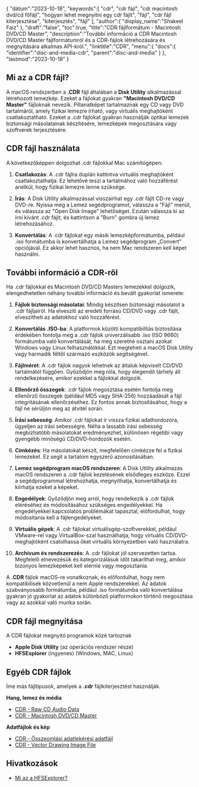 {
"dátum":"2023-10-18",
   "keywords":[
"cdr",
"cdr fájl",
"cdr macintosh dvd/cd főfájl",
"hogyan lehet megnyitni egy cdr fájlt",
"fájl",
"cdr fájl kiterjesztése",
"kiterjesztés",
"fájl"
],
   "author":{
"display_name":"Shakeel Faiz"
},
"draft":"false",
"toc":true,
"title":"CDR fájlformátum - Macintosh DVD/CD Master",
   "description":"További információ a CDR Macintosh DVD/CD Master fájlformátumról és a CDR-fájlok létrehozására és megnyitására alkalmas API-król.",
"linktitle":"CDR",
   "menu":{
      "docs":{
         "identifier":"disc-and-media-cdr",
         "parent":"disc-and-media"
}
},
"lastmod":"2023-10-18"
}

## Mi az a CDR fájl?

A macOS rendszerben a **.CDR** fájl általában a **Disk Utility** alkalmazással létrehozott lemezkép. Ezeket a fájlokat gyakran **"Macintosh DVD/CD Master"** fájloknak nevezik. Pillanatképet tartalmaznak egy CD vagy DVD tartalmáról, amely fizikai lemezre írható, vagy virtuális meghajtóként csatlakoztatható. Ezeket a .cdr fájlokat gyakran használják optikai lemezek biztonsági másolatainak készítésére, lemezképek megosztására vagy szoftverek terjesztésére.

## CDR fájl használata

A következőképpen dolgozhat .cdr fájlokkal Mac számítógépen:

1. **Csatlakozás**: A .cdr fájlra duplán kattintva virtuális meghajtóként csatlakoztathatja. Ez lehetővé teszi a tartalmához való hozzáférést anélkül, hogy fizikai lemezre lenne szüksége.
    












2. **Írás**: A Disk Utility alkalmazással visszaírhat egy .cdr fájlt CD-re vagy DVD-re. Nyissa meg a Lemez segédprogramot, válassza a "Fájl" menüt, és válassza az "Open Disk Image" lehetőséget. Ezután válassza ki az írni kívánt .cdr fájlt, és kattintson a "Burn" gombra új lemez létrehozásához.
    












3. **Konvertálás**: A .cdr fájlokat egy másik lemezképformátumba, például .iso formátumba is konvertálhatja a Lemez segédprogram „Convert” opciójával. Ez akkor lehet hasznos, ha nem Mac rendszeren kell képet használni.

## További információ a CDR-ről

Ha .cdr fájlokkal és Macintosh DVD/CD Masters lemezekkel dolgozik, elengedhetetlen néhány további információ és bevált gyakorlat ismerete:

1. **Fájlok biztonsági másolatai**: Mindig készítsen biztonsági másolatot a .cdr fájljairól. Ha elveszíti az eredeti forrású CD/DVD vagy .cdr fájlt, elveszítheti az adatokhoz való hozzáférést.
    












2. **Konvertálás .ISO-ba**: A platformok közötti kompatibilitás biztosítása érdekében fontolja meg a .cdr fájlok univerzálisabb .iso (ISO 9660) formátumba való konvertálását, ha meg szeretné osztani azokat Windows vagy Linux felhasználókkal. Ezt megteheti a macOS Disk Utility vagy harmadik féltől származó eszközök segítségével.
    












3. **Fájlméret**: A .cdr fájlok nagyok lehetnek az általuk képviselt CD/DVD tartalmától függően. Győződjön meg róla, hogy elegendő tárhely áll rendelkezésére, amikor ezekkel a fájlokkal dolgozik.
    












4. **Ellenőrző összegek**: .cdr fájlok megosztása esetén fontolja meg ellenőrző összegek (például MD5 vagy SHA-256) hozzáadását a fájl integritásának ellenőrzéséhez. Ez fontos annak biztosításához, hogy a fájl ne sérüljön meg az átvitel során.
    












5. **Írási sebesség**: Amikor .cdr fájlokat ír vissza fizikai adathordozóra, ügyeljen az írási sebességre. Néha a lassabb írási sebesség megbízhatóbb másolatokat eredményezhet, különösen régebbi vagy gyengébb minőségű CD/DVD-hordozók esetén.
    












6. **Címkézés**: Ha másolatokat készít, megfelelően címkézze fel a fizikai lemezeket. Ez segít a tartalom egyszerű azonosításában.
    












7. **Lemez segédprogram macOS rendszeren**: A Disk Utility alkalmazás macOS rendszeren a .cdr fájlok kezelésének elsődleges eszköze. Ezzel a segédprogrammal létrehozhatja, megnyithatja, konvertálhatja és kiírhatja ezeket a képeket.
    












8. **Engedélyek**: Győződjön meg arról, hogy rendelkezik a .cdr fájlok eléréséhez és módosításához szükséges engedélyekkel. Ha engedélyekkel kapcsolatos problémákat tapasztal, előfordulhat, hogy módosítania kell a fájlengedélyeket.
    












9. **Virtuális gépek**: A .cdr fájlokat virtuálisgép-szoftverekkel, például VMware-rel vagy VirtualBox-szal használhatja, hogy virtuális CD/DVD-meghajtóként csatolhassa őket virtuális környezetben való használatra.
    












10. **Archívum és rendszerezés**: A .cdr fájlokat jól szervezetten tartsa. Megfelelő elnevezésük és kategorizálásuk időt takaríthat meg, amikor bizonyos lemezképeket kell elérnie vagy megosztania.
    













A **.CDR** fájlok macOS-re vonatkoznak, és előfordulhat, hogy nem kompatibilisek közvetlenül a nem Apple rendszerekkel. Az adatok szabványosabb formátumba, például .iso formátumba való konvertálása gyakran jó gyakorlat az adatok különböző platformokon történő megosztása vagy az azokkal való munka során.

## CDR fájl megnyitása

A CDR fájlokat megnyitó programok közé tartoznak

- **Apple Disk Utility** (az operációs rendszer része)
- **HFSExplorer** (ingyenes) (Windows, MAC, Linux)

## Egyéb CDR fájlok

Íme más fájltípusok, amelyek a **.cdr** fájlkiterjesztést használják.

**Hang, lemez és média**
- [CDR - Raw CD Audio Data](/hu/audio/cdr/)
- [CDR - Macintosh DVD/CD Master](/hu/disc-and-media/cdr/)

**Adatfájlok és kép**
- [CDR - Összeomlási adatlekérési adatfájl](/hu/data/cdr-crash/)
- [CDR - Vector Drawing Image File](/hu/image/cdr/)


## Hivatkozások
* [Mi az a HFSExplorer?](https://catacombae.org/hfsexplorer/)

